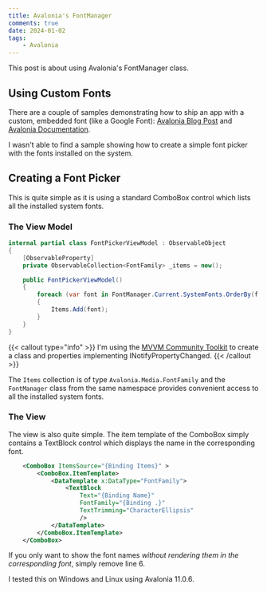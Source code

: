 ```yaml
---
title: Avalonia's FontManager
comments: true
date: 2024-01-02
tags: 
    - Avalonia
---
```


This post is about using Avalonia's FontManager class.

<!--more-->

## Using Custom Fonts
There are a couple of samples demonstrating how to ship an app with a custom, embedded font (like a Google Font): [Avalonia Blog Post](https://avaloniaui.net/Blog/elevate-your-application-s-ui-with-custom-fonts) and [Avalonia Documentation](https://docs.avaloniaui.net/docs/guides/styles-and-resources/how-to-use-fonts).

I wasn't able to find a sample showing how to create a simple font picker with the fonts installed on the system.

## Creating a Font Picker
This is quite simple as it is using a standard ComboBox control which lists all the installed system fonts.

### The View Model

```c# {linenos=table}
internal partial class FontPickerViewModel : ObservableObject
{
    [ObservableProperty] 
    private ObservableCollection<FontFamily> _items = new();

    public FontPickerViewModel()
    {
        foreach (var font in FontManager.Current.SystemFonts.OrderBy(f => f.Name))
        {
            Items.Add(font);
        }
    }
}
```

{{< callout type="info" >}}
  I'm using the [MVVM Community Toolkit](https://github.com/CommunityToolkit/dotnet?tab=readme-ov-file) to create a class and properties implementing INotifyPropertyChanged.
{{< /callout >}}

The `Items` collection is of type `Avalonia.Media.FontFamily` and the `FontManager` class from the same namespace provides convenient access to all the installed system fonts.

### The View

The view is also quite simple. The item template of the ComboBox simply contains a TextBlock control which displays the name in the corresponding font. 

```xml {linenos=table}
    <ComboBox ItemsSource="{Binding Items}" >
        <ComboBox.ItemTemplate>
            <DataTemplate x:DataType="FontFamily">
                <TextBlock 
                    Text="{Binding Name}"
                    FontFamily="{Binding .}"
                    TextTrimming="CharacterEllipsis" 
                    />
            </DataTemplate>
        </ComboBox.ItemTemplate>
    </ComboBox>
```

If you only want to show the font names *without rendering them in the corresponding font*, simply remove line 6. 

I tested this on Windows and Linux using Avalonia 11.0.6.